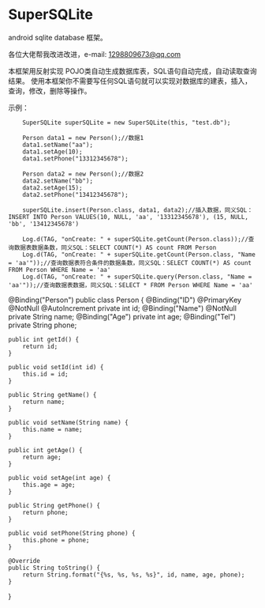 # SuperSQLite

android sqlite database 框架。

各位大佬帮我改进改进，e-mail: 1298809673@qq.com

本框架用反射实现 POJO类自动生成数据库表，SQL语句自动完成，自动读取查询结果。
使用本框架你不需要写任何SQL语句就可以实现对数据库的建表，插入，查询，修改，删除等操作。
    
示例：

        SuperSQLite superSQLite = new SuperSQLite(this, "test.db");

        Person data1 = new Person();//数据1
        data1.setName("aa");
        data1.setAge(10);
        data1.setPhone("13312345678");

        Person data2 = new Person();//数据2
        data2.setName("bb");
        data2.setAge(15);
        data2.setPhone("13412345678");

        superSQLite.insert(Person.class, data1, data2);//插入数据，同义SQL：INSERT INTO Person VALUES(10, NULL, 'aa', '13312345678'), (15, NULL, 'bb', '13412345678')

        Log.d(TAG, "onCreate: " + superSQLite.getCount(Person.class));//查询数据表数据条数，同义SQL：SELECT COUNT(*) AS count FROM Person
        Log.d(TAG, "onCreate: " + superSQLite.getCount(Person.class, "Name = 'aa'"));//查询数据表符合条件的数据条数，同义SQL：SELECT COUNT(*) AS count FROM Person WHERE Name = 'aa'
        Log.d(TAG, "onCreate: " + superSQLite.query(Person.class, "Name = 'aa'"));//查询数据表数据，同义SQL：SELECT * FROM Person WHERE Name = 'aa'
        

@Binding("Person")
public class Person {
    @Binding("ID")
    @PrimaryKey
    @NotNull
    @AutoIncrement
    private int id;
    @Binding("Name")
    @NotNull
    private String name;
    @Binding("Age")
    private int age;
    @Binding("Tel")
    private String phone;

    public int getId() {
        return id;
    }

    public void setId(int id) {
        this.id = id;
    }

    public String getName() {
        return name;
    }

    public void setName(String name) {
        this.name = name;
    }

    public int getAge() {
        return age;
    }

    public void setAge(int age) {
        this.age = age;
    }

    public String getPhone() {
        return phone;
    }

    public void setPhone(String phone) {
        this.phone = phone;
    }

    @Override
    public String toString() {
        return String.format("{%s, %s, %s, %s}", id, name, age, phone);
    }
}
